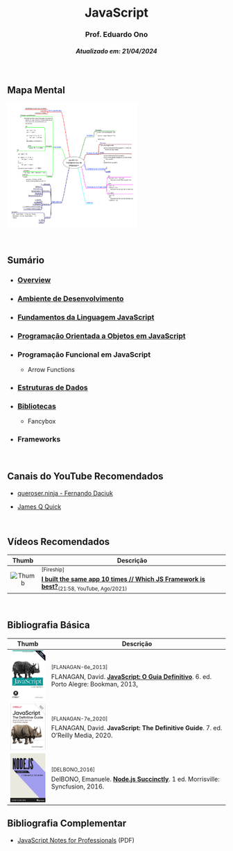 
<h1 align="center">JavaScript</h1>

<h3 align="center">Prof. Eduardo Ono</h3>

<h5 align="center">Atualizado em: 21/04/2024</h5>

&nbsp;

## Mapa Mental

<p>
  <a href="../../mapas-mentais/js-linguagem.svg" target="_blank"><img src="../../mapas-mentais/js-linguagem.svg" width="300px"></a>
</p>

&nbsp;

## Sumário

* ### [Overview](./00-overview/README.md)

* ### [Ambiente de Desenvolvimento](./01-ambiente-de-desenvolvimento/README.md)

* ### [Fundamentos da Linguagem JavaScript](./js-fundamentos/)

* ### [Programação Orientada a Objetos em JavaScript](./js-poo/)

* ### Programação Funcional em JavaScript

  * Arrow Functions

* ### [Estruturas de Dados](./js-estrutura-de-dados/)

* ### [Bibliotecas](./js-bibliotecas)

  * Fancybox

* ### Frameworks

&nbsp;

## Canais do YouTube Recomendados

* [queroser.ninja - Fernando Daciuk](https://www.youtube.com/channel/UCoMS25HuclMfa6IQJNcvh2w)

* [James Q Quick](https://www.youtube.com/c/JamesQQuick)

&nbsp;

## Vídeos Recomendados

| Thumb | Descrição |
| :-: | --- |
| ![Thumb](https://img.youtube.com/vi/cuHDQhDhvPE/default.jpg) | <sup>[Fireship]</sup><br>[__I built the same app 10 times // Which JS Framework is best?__](https://www.youtube.com/watch?v=cuHDQhDhvPE)<sub>(21:58, YouTube, Ago/2021)</sub> |

&nbsp;

## Bibliografia Básica

| Thumb | Descrição |
| :-: | --- |
| <img src="../../referencias/capas/FLANAGAN-6e_2013.jpg" alt="img" width="100px"> | <sup>[FLANAGAN-6e_2013]</sup><br>FLANAGAN, David. [__JavaScript: O Guia Definitivo__](https://www.academia.edu/40442620/JavaScript_O_Guia_Definitivo_v). 6. ed. Porto Alegre: Bookman, 2013[.](https://app.box.com/s/1nud9latis2zqn63f3ycsj0nv7zlv1mr) |
| <img src="../../referencias/capas/FLANAGAN-7e_2020.jpg" alt="img" width="100px"> | <sup id="FLANAGAN-7e_2020">[FLANAGAN-7e_2020]</sup><br>FLANAGAN, David. __JavaScript: The Definitive Guide__. 7. ed. O’Reilly Media, 2020. |
| <img src="../../referencias/capas/DELBONO_2016.jpg" alt="img" width="100px"> | <sup id="DELBONO_2016">[DELBONO_2016]</sup><br>DelBONO, Emanuele. [__Node.js Succinctly__](https://www.syncfusion.com/succinctly-free-ebooks/nodejs). 1 ed. Morrisville: Syncfusion, 2016. |

## Bibliografia Complementar

* [JavaScript Notes for Professionals](https://goalkicker.com/HTML5Book/) (PDF)

&nbsp;

